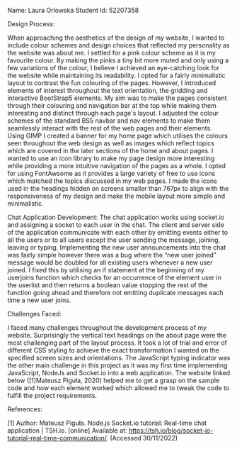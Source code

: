 Name: Laura Orlowska
Student Id: 52207358


Design Process:

When approaching the aesthetics of the design of my website, I wanted to include 
colour schemes and design choices that reflected my personality as the website was 
about me. I settled for a pink colour scheme as it is my favourite colour. By making 
the pinks a tiny bit more muted and only using a few variations of the colour, I believe 
I achieved an eye-catching look for the website while maintaining its readability. I 
opted for a fairly minimalistic layout to contrast the fun colouring of the pages. 
However, I introduced elements of interest throughout the text orientation, the 
gridding and interactive BootStrap5 elements. My aim was to make the pages consistent 
through their colouring and navigation bar at the top while making them interesting and 
distinct through each page's layout. I adjusted the colour schemes of the standard BS5 
navbar and nav elements to make them seamlessly interact with the rest of the web pages 
and their elements. Using GIMP I created a banner for my home page which utilises the colours 
seen throughout the web design as well as images which reflect topics which are covered in 
the later sections of the home and about pages.  I wanted to use an icon library to make my 
page design more interesting while providing a more intuitive navigation of the pages as a whole. 
I opted for using FontAwsome as it provides a large variety of free to use icons which matched 
the topics discussed in my web pages. I made the icons used in the headings hidden on screens 
smaller than 767px to align with the responsiveness of my design and make the mobile layout 
more simple and minimalistic. 


Chat Application Development:
The chat application works using socket.io and assigning a socket to each user in the chat. 
The client and server side of the application communicate with each other by emitting events either
 to all the users or to all users except the user sending the message, joining, leaving or typing. 
Implementing the new user announcements into the chat was fairly simple however there was a bug 
where the “new user joined” message would be doubled for all existing users whenever a new user joined.
I fixed this by utilising an if statement at the beginning of my userjoins function which checks for 
an occurrence of the element user in the userlist and then returns a boolean value stopping the rest 
of the function going ahead and therefore not emitting duplicate messages each time a new user joins. 

Challenges Faced:

I faced many challenges throughout the development process of my website. Surprisingly the 
vertical text headings on the about page were the most challenging part of the layout process. 
It took a lot of trial and error of different CSS styling to achieve the exact transformation I 
wanted on the specified screen sizes and orientations. The JavaScript typing indicator was the 
other main challenge in this project as it was my first time implementing JavaScript, NodeJs and 
Socket.io into a web application. The website linked below ([1]Mateusz Piguła, 2020) helped me to 
get a grasp on the sample code and how each element worked which allowed me to tweak the code to 
fulfill the project requirements.



References:

[1] Author: Mateusz Piguła. Node.js Socket.io tutorial: Real-time chat application | TSH.io. [online] 
Available at: https://tsh.io/blog/socket-io-tutorial-real-time-communication/. (Accessed 30/11/2022)

